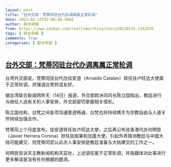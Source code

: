 ```yaml
---
layout: post
title: "台外交部：梵蒂冈驻台代办调离属正常轮调"
date: 2022-02-15T02:06:00.000Z
author: 联合早报
from: https://www.zaobao.com/realtime/china/story20220215-1242870
tags: [ 联合早报 ]
comments: True
categories: [ 联合早报 ]
---
```

<!--1644890760000-->
[台外交部：梵蒂冈驻台代办调离属正常轮调](https://www.zaobao.com/realtime/china/story20220215-1242870)
------

<div>
<p>台湾外交部说，梵蒂冈驻台代办佳安道（Arnaldo Catalan）转任驻卢旺达大使属于正常轮调，并强调台梵邦谊友好。</p><p>据台湾联合新闻网昨天（14日）报道，外交部欧洲司司长陈立国指出，教廷进行与继任人选有关的人事安排，外交部密切掌握相关情形。</p><p>陈立国也称，台梵之间各项沟通管道畅通，台梵也将持续携手为宗教自由与人道关怀持续加强合作。</p><section id="imu"><div id="dfp-ad-imu1">        </div></section><p>梵蒂冈上个月底宣布，佳安道转任驻卢旺达大使，之后再公布驻香港代办何明哲（Javier Herrera Corona）担任驻刚果和加蓬大使，引起外界猜测教廷与中国大陆可能建交，但梵蒂冈否认此次人事安排是教廷准备与大陆建交的工作之一。</p><p>何明哲告诉天主教新闻机构天亚社，上述调任属于正常轮调，并指媒体对此事进行更多解读是没有任何根据的臆测。</p>      <div class="cx_paywall_placeholder" id="sph_cdp_40"></div>
</div>
